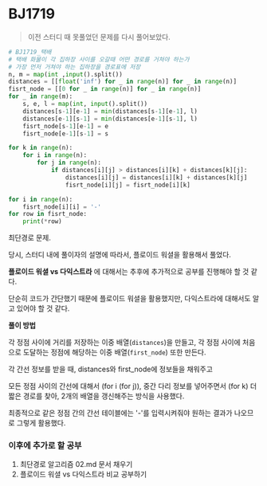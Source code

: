 # BJ1719

> 이전 스터디 때 못풀었던 문제를 다시 풀어보았다.

```python
# BJ1719_택배
# 택배 화물이 각 집하장 사이를 오갈때 어떤 경로를 거쳐야 하는가
# 가장 먼저 거쳐야 하는 집하장을 경로표에 저장
n, m = map(int ,input().split())
distances = [[float('inf') for _ in range(n)] for _ in range(n)]
fisrt_node = [[0 for _ in range(n)] for _ in range(n)]
for _ in range(m):
    s, e, l = map(int, input().split())
    distances[s-1][e-1] = min(distances[s-1][e-1], l)
    distances[e-1][s-1] = min(distances[e-1][s-1], l)
    fisrt_node[s-1][e-1] = e
    fisrt_node[e-1][s-1] = s

for k in range(n):
    for i in range(n):
        for j in range(n):
            if distances[i][j] > distances[i][k] + distances[k][j]:
                distances[i][j] = distances[i][k] + distances[k][j]
                fisrt_node[i][j] = fisrt_node[i][k]

for i in range(n):
    fisrt_node[i][i] = '-'
for row in fisrt_node:
    print(*row)
```

최단경로 문제.

당시, 스터디 내에 풀이자의 설명에 따라서, 플로이드 워셜을 활용해서 풀었다.

**플로이드 워셜 vs 다익스트라** 에 대해서는 추후에 추가적으로 공부를 진행해야 할 것 같다.

단순히 코드가 간단했기 때문에 플로이드 워셜을 활용했지만, 다익스트라에 대해서도 알고 있어야 할 것 같다.

**풀이 방법**

각 정점 사이에 거리를 저장하는 이중 배열(`distances`)을 만들고, 각 정점 사이에 처음으로 도달하는 정점에 해당하는 이중 배열(`first_node`) 또한 만든다.

각 간선 정보를 받을 때, distances와 first_node에 정보들을 채워주고

모든 정점 사이의 간선에 대해서 (for i (for j)), 중간 다리 정보를 넣어주면서 (for k) 더 짧은 경로를 찾아, 2개의 배열을 갱신해주는 방식을 사용했다.

최종적으로 같은 정점 간의 간선 테이블에는 '-'를 입력시켜줘야 원하는 결과가 나오므로 그렇게 활용했다.



### 이후에 추가로 할 공부

1. 최단경로 알고리즘 02.md 문서 채우기
2. 플로이드 워셜 vs 다익스트라 비교 공부하기